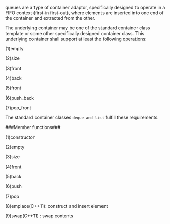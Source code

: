 queues are a type of container adaptor, specifically designed to operate in a FIFO context (first-in first-out), where elements are inserted into one end of the container and extracted from the other.

The underlying container may be one of the standard container class template or some other specifically designed container class. This underlying container shall support at least the following operations:

(1)empty

(2)size

(3)front

(4)back

(5)front

(6)push_back

(7)pop_front

The standard container classes `deque and list` fulfill these requirements.

###Member functions###

(1)constructor

(2)empty

(3)size

(4)front

(5)back

(6)push

(7)pop

(8)emplace(C++11): construct and insert element

(9)swap(C++11) : swap contents